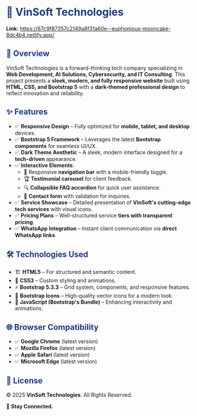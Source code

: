 # <span style="color:#1E3A8A;">🚀 VinSoft Technologies</span>

<b>Link:</b> https://67c9f87357c2149a8f31a60e--euphonious-mooncake-8dc4b4.netlify.app/

## <span style="color:#1E3A8A;">📌 Overview</span>
VinSoft Technologies is a forward-thinking tech company specializing in **Web Development, AI Solutions, Cybersecurity, and IT Consulting**. This project presents a **sleek, modern, and fully responsive website** built using **HTML, CSS, and Bootstrap 5** with a **dark-themed professional design** to reflect innovation and reliability.

## <span style="color:#1E3A8A;">✨ Features</span>
- ✅ **Responsive Design** – Fully optimized for **mobile, tablet, and desktop** devices.
- ✅ **Bootstrap 5 Framework** – Leverages the latest **Bootstrap components** for seamless UI/UX.
- ✅ **Dark Theme Aesthetic** – A sleek, modern interface designed for a **tech-driven** appearance.
- ✅ **Interactive Elements**:
  - 🚀 Responsive **navigation bar** with a mobile-friendly toggle.
  - 🏆 **Testimonial carousel** for client feedback.
  - 🔍 **Collapsible FAQ accordion** for quick user assistance.
  - 📩 **Contact form** with validation for inquiries.
- ✅ **Service Showcase** – Detailed presentation of **VinSoft's cutting-edge tech services** with visual icons.
- ✅ **Pricing Plans** – Well-structured service **tiers with transparent pricing**.
- ✅ **WhatsApp Integration** – Instant client communication via **direct WhatsApp links**.

## <span style="color:#1E3A8A;">🛠️ Technologies Used</span>
- 🏗️ **HTML5** – For structured and semantic content.
- 🎨 **CSS3** – Custom styling and animations.
- ⚡ **Bootstrap 5.3.3** – Grid system, components, and responsive features.
- 🎯 **Bootstrap Icons** – High-quality vector icons for a modern look.
- 🚀 **JavaScript (Bootstrap's Bundle)** – Enhancing interactivity and animations.

## <span style="color:#1E3A8A;">🌐 Browser Compatibility</span>
- ✅ **Google Chrome** (latest version)
- ✅ **Mozilla Firefox** (latest version)
- ✅ **Apple Safari** (latest version)
- ✅ **Microsoft Edge** (latest version)

## <span style="color:#1E3A8A;">📜 License</span>
© 2025 **VinSoft Technologies**. All Rights Reserved.

🔗 **Stay Connected.** 

